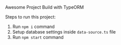  Awesome Project Build with TypeORM

Steps to run this project:

1. Run `npm i` command
2. Setup database settings inside `data-source.ts` file
3. Run `npm start` command
